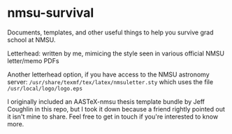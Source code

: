 # nmsu-survival
Documents, templates, and other useful things to help you survive grad school at NMSU.

Letterhead: written by me, mimicing the style seen in various official NMSU letter/memo PDFs

Another letterhead option, if you have access to the NMSU astronomy server: `/usr/share/texmf/tex/latex/nmsuletter.sty` which uses the file `/usr/local/logo/logo.eps`

I originally included an AASTeX-nmsu thesis template bundle by Jeff Coughlin in this repo, but I took it down because a friend rightly pointed out it isn't mine to share. Feel free to get in touch if you're interested to know more.
